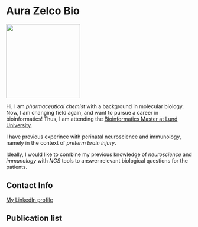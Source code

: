 # Aura Zelco Bio

<img src="https://user-images.githubusercontent.com/90723501/133557009-8ec7e0bb-6687-418d-a8f8-482bb2ccf01c.jpg" width="200">

Hi,
I am _pharmaceutical chemist_ with a background in molecular biology. Now, I am changing field again, and want to pursue a career in bioinformatics! Thus, I am attending the [Bioinformatics Master at Lund University](https://www.biology.lu.se/education/masters-degree-programmes/masters-programme-bioinformatics). 

I have previous experince with perinatal neuroscience and immunology, namely in the context of _preterm brain injury_. 

Ideally, I would like to combine my previous knowledge of _neuroscience_ and _immunology_ with _NGS_ tools to answer relevant biological questions for the patients. 

## Contact Info
[My LinkedIn profile](https://www.linkedin.com/in/aura-zelco/)

## Publication list



